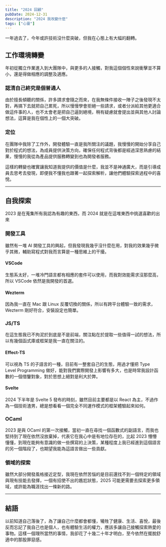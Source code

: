 ```yaml
---
title: "2024 回顧"
pubDate: 2024-12-31
description: "2024 我改變什麼"
tags: ["心靈"]
---
```


一年過去了，今年或許技術沒什麼突破，但我在心態上有大幅的翻轉。

## 工作環境轉變

年初從獨立作業進入到大團隊中，與更多的人接觸，對我這個個性來說衝擊並不算小，還是得做相應的調整及適應。

### 認清自己終究是個普通人

由於擅長傾聽的關係，許多請求會隨之而來，在我無條件接收一陣子之後發現不太對，再搞下去就把自己累死，所以慢慢學會拒絕一些請求，或者分派給其他更適合做這件事的人，也不太會老是把自己逼到絕境，稍有疑慮就會提出並與其他人討論想法，這算是我在個性上的一個大突破。

### 定位

在團隊中我除了工作外，開發體驗一直是我所關注的議題，我慢慢的開始分享自己對於程式的想法，為成員提供決策方向，確保任何程式背後都是經過深思熟慮的結果，慢慢的我從為產品提供服務轉變到也為開發者服務。

這樣的轉變也確實讓我知道我提供的價值是什麼，我並不是神通廣大，而是引導成員去思考去發現，即便我不懂我也跟著一起探索解析，讓他們體驗探索過程中的喜悅。

---
## 自我探索

2023 是在蒐集所有我認為有趣的東西，而 2024 就是在這堆東西中挑選喜歡的出來

### 開發工具

雖然有一堆 AI 開發工具的興起，但我發現我幾乎沒什麼在用，對我的效果幾乎微乎其微，輔助寫程式對我而言算是一種思維上的干擾。

#### VSCode

生態系太好，一堆冷門語言都有相應的套件可以使用，而我對效能需求沒那麼高，所以 VSCode 依然是我開發的首選。

#### Wezterm

因為我一直在 Mac 跟 Linux 反覆切換的關係，所以有跨平台體驗一致的需求， Wezterm 剛好符合，安裝設定也簡單。

### JS/TS 

在這生態我已不拘泥於到底是不是前端，關注點在於提取一些值得一試的想法，所以有幾個函式庫或框架是我一直在關注的。

#### Effect-TS

可以視為 TS 的子語言的一種，目前有一整套自己的生態，用過才懂把 Type Level Programming 做好，能對我們實際開發上影響有多大，也是時常我設計函數的一個借鑒對象，對於思想上絕對是利大於弊。

#### Svelte

2024 下半年是 Svelte 5 發布的時刻，雖然目前主要都是以 React 為主，不過作為一個技術渣男，總是想看看一個完全不同運作模式的框架體驗起來如何。

### OCaml

2023 是與 OCaml 的第一次接觸，當初一直在尋找一個函數式的副語言，而我也堅持到了現在依然沒放棄掉，代表它在我心中是有地位存在的，比起 2023 懵懵懂懂，到現在能夠有意識的做一些撰寫的上決策，某種程度上我已經進到這個語言的另一個階段了，也期望我能為這語言做出一些貢獻。

### 領域的探索

雖然大部分開發風格接近定型，我現在依然苦惱的是目前還找不到一個特定的領域與現有技能去發揮，一個有招使不出的尷尬狀態，2025 可能更需要去探索更多領域，或許能為職涯找出一條新的路。

---

## 結語

以前知道自己落後了，為了讓自己什麼都會都懂，犧牲了健康、生活、喜悅，最後反而忘記了我自己也是個人，也有體驗生活的權力，應該多讓自己接觸探索熱愛的事物。這樣一個理所當然的事情，我卻花了十幾二十年才明白，至今依然在擺脫舒適中的那股罪惡感。